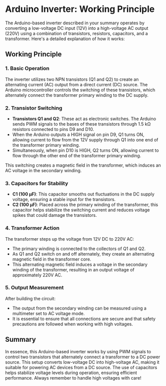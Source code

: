 # Arduino Inverter: Working Principle

The Arduino-based inverter described in your summary operates by converting a low-voltage DC input (12V) into a high-voltage AC output (220V) using a combination of transistors, resistors, capacitors, and a transformer. Here's a detailed explanation of how it works:

## Working Principle

### 1. **Basic Operation**
The inverter utilizes two NPN transistors (Q1 and Q2) to create an alternating current (AC) output from a direct current (DC) source. The Arduino microcontroller controls the switching of these transistors, which alternately connect the transformer primary winding to the DC supply.

### 2. **Transistor Switching**
- **Transistors Q1 and Q2**: These act as electronic switches. The Arduino sends PWM signals to the bases of these transistors through 1.5 kΩ resistors connected to pins D9 and D10.
- When the Arduino outputs a HIGH signal on pin D9, Q1 turns ON, allowing current to flow from the 12V supply through Q1 into one end of the transformer primary winding.
- Simultaneously, when pin D10 is HIGH, Q2 turns ON, allowing current to flow through the other end of the transformer primary winding.

This switching creates a magnetic field in the transformer, which induces an AC voltage in the secondary winding.

### 3. **Capacitors for Stability**
- **C1 (100 µF)**: This capacitor smooths out fluctuations in the DC supply voltage, ensuring a stable input for the transistors.
- **C2 (100 µF)**: Placed across the primary winding of the transformer, this capacitor helps stabilize the switching current and reduces voltage spikes that could damage the transistors.

### 4. **Transformer Action**
The transformer steps up the voltage from 12V DC to 220V AC:
- The primary winding is connected to the collectors of Q1 and Q2.
- As Q1 and Q2 switch on and off alternately, they create an alternating magnetic field in the transformer core.
- This alternating magnetic field induces a voltage in the secondary winding of the transformer, resulting in an output voltage of approximately 220V AC.

### 5. **Output Measurement**
After building the circuit:
- The output from the secondary winding can be measured using a multimeter set to AC voltage mode.
- It is essential to ensure that all connections are secure and that safety precautions are followed when working with high voltages.

## Summary
In essence, this Arduino-based inverter works by using PWM signals to control two transistors that alternately connect a transformer to a DC power source. This setup converts low-voltage DC into high-voltage AC, making it suitable for powering AC devices from a DC source. The use of capacitors helps stabilize voltage levels during operation, ensuring efficient performance. Always remember to handle high voltages with care!
